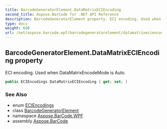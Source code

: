 ```yaml
---
title: BarcodeGeneratorElement.DataMatrixECIEncoding
second_title: Aspose.BarCode for .NET API Reference
description: BarcodeGeneratorElement property. ECI encoding. Used when DataMatrixEncodeMode is Auto
type: docs
weight: 680
url: /net/aspose.barcode.wpf/barcodegeneratorelement/datamatrixeciencoding/
---
```

## BarcodeGeneratorElement.DataMatrixECIEncoding property

ECI encoding. Used when DataMatrixEncodeMode is Auto.

```csharp
public ECIEncodings DataMatrixECIEncoding { get; set; }
```

### See Also

* enum [ECIEncodings](../../../aspose.barcode.generation/eciencodings/)
* class [BarcodeGeneratorElement](../)
* namespace [Aspose.BarCode.WPF](../../barcodegeneratorelement/)
* assembly [Aspose.BarCode](../../../)


